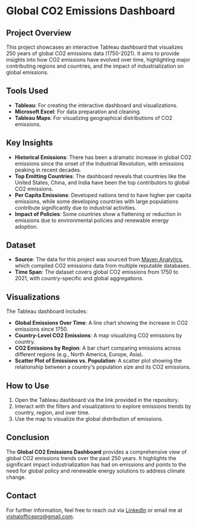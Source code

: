# Global CO2 Emissions Dashboard

## Project Overview
This project showcases an interactive Tableau dashboard that visualizes 250 years of global CO2 emissions data (1750-2021). It aims to provide insights into how CO2 emissions have evolved over time, highlighting major contributing regions and countries, and the impact of industrialization on global emissions.

## Tools Used
- **Tableau**: For creating the interactive dashboard and visualizations.
- **Microsoft Excel**: For data preparation and cleaning.
- **Tableau Maps**: For visualizing geographical distributions of CO2 emissions.

## Key Insights
- **Historical Emissions**: There has been a dramatic increase in global CO2 emissions since the onset of the Industrial Revolution, with emissions peaking in recent decades.
- **Top Emitting Countries**: The dashboard reveals that countries like the United States, China, and India have been the top contributors to global CO2 emissions.
- **Per Capita Emissions**: Developed nations tend to have higher per capita emissions, while some developing countries with large populations contribute significantly due to industrial activities.
- **Impact of Policies**: Some countries show a flattening or reduction in emissions due to environmental policies and renewable energy adoption.

## Dataset
- **Source**: The data for this project was sourced from [Maven Analytics](https://www.mavenanalytics.io), which compiled CO2 emissions data from multiple reputable databases.
- **Time Span**: The dataset covers global CO2 emissions from 1750 to 2021, with country-specific and global aggregations.

## Visualizations
The Tableau dashboard includes:
- **Global Emissions Over Time**: A line chart showing the increase in CO2 emissions since 1750.
- **Country-Level CO2 Emissions**: A map visualizing CO2 emissions by country.
- **CO2 Emissions by Region**: A bar chart comparing emissions across different regions (e.g., North America, Europe, Asia).
- **Scatter Plot of Emissions vs. Population**: A scatter plot showing the relationship between a country's population size and its CO2 emissions.
  
## How to Use
1. Open the Tableau dashboard via the link provided in the repository.
2. Interact with the filters and visualizations to explore emissions trends by country, region, and over time.
3. Use the map to visualize the global distribution of emissions.

## Conclusion
The **Global CO2 Emissions Dashboard** provides a comprehensive view of global CO2 emissions trends over the past 250 years. It highlights the significant impact industrialization has had on emissions and points to the need for global policy and renewable energy solutions to address climate change.

## Contact
For further information, feel free to reach out via [LinkedIn](https://www.linkedin.com/in/vishal-kumar-194656188/) or email me at [vishalofficepro@gmail.com](mailto:vishalofficepro@gmail.com).
